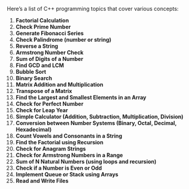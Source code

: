 Here’s a list of C++ programming topics that cover various concepts:  

1. **Factorial Calculation**  
2. **Check Prime Number**  
3. **Generate Fibonacci Series**  
4. **Check Palindrome (number or string)**  
5. **Reverse a String**  
6. **Armstrong Number Check**  
7. **Sum of Digits of a Number**  
8. **Find GCD and LCM**  
9. **Bubble Sort**  
10. **Binary Search**  
11. **Matrix Addition and Multiplication**  
12. **Transpose of a Matrix**  
13. **Find the Largest and Smallest Elements in an Array**  
14. **Check for Perfect Number**  
15. **Check for Leap Year**  
16. **Simple Calculator (Addition, Subtraction, Multiplication, Division)**  
17. **Conversion between Number Systems (Binary, Octal, Decimal, Hexadecimal)**  
18. **Count Vowels and Consonants in a String**  
19. **Find the Factorial using Recursion**  
20. **Check for Anagram Strings**  
21. **Check for Armstrong Numbers in a Range**  
22. **Sum of N Natural Numbers (using loops and recursion)**  
23. **Check if a Number is Even or Odd**  
24. **Implement Queue or Stack using Arrays**  
25. **Read and Write Files**  

